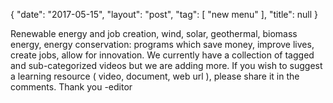 {
   "date": "2017-05-15",
   "layout": "post",
   "tag": [
      "new menu"
   ],
   "title": null
}

Renewable energy and job creation, wind, solar, geothermal, biomass energy, energy conservation: programs which save money, improve lives, create jobs, allow for innovation. We currently have a collection of tagged and sub-categorized videos but we are adding more. If you wish to suggest a learning resource ( video, document, web url ), please share it in the comments. Thank you -editor